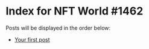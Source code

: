 # Index for NFT World #1462
Posts will be displayed in the order below:

- [Your first post](./001-first.md)


